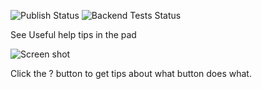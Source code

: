 ![Publish Status](https://github.com/ether/ep_help_bubbles/workflows/Node.js%20Package/badge.svg) ![Backend Tests Status](https://github.com/ether/ep_help_bubbles/workflows/Backend%20tests/badge.svg)

See Useful help tips in the pad

![Screen shot](http://i.imgur.com/lvnKG7f.png)

Click the ? button to get tips about what button does what.
